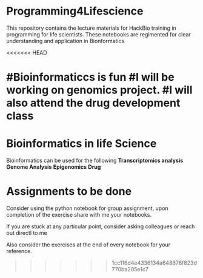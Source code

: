 # Programming4Lifescience

This repository contains the lecture materials for HackBio training in programming for life scientists. These notebooks are regimented for clear understanding and application in Bionformatics

<<<<<<< HEAD

#Bioinformaticcs is fun
#I will be working on genomics project.
#I will also attend the drug development class
=======
# Bioinformatics in life Science
Bioinformatics can be used for the following
**Transcriptomics analysis**
**Genome Analysis**
**Epigenomics**
**Drug**

# Assignments to be done

Consider using the python notebook for group assignment, upon completion of the exercise share with me your notebooks.

If you are stuck at any particular point, consider asking colleagues or reach out directl to me

Also consider the exercises at the end of every notebook for your reference.

>>>>>>> 1cc116d4e4336134a648676f823d770ba205e1c7
